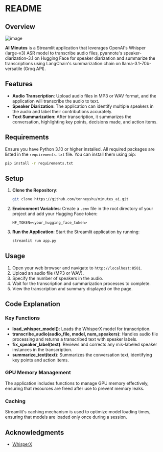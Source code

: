 # README

## Overview

![image](https://github.com/user-attachments/assets/474bf3bc-afa6-49f5-810c-22a1912866fe)

**AI Minutes** is a Streamlit application that leverages OpenAI's Whisper (large-v3) ASR model to transcribe audio files, pyannote's speaker-diarization-3.1 on Hugging Face for speaker diarization and summarize the transcriptions using LangChain's summarization chain on llama-3.1-70b-versatile (Groq API).

## Features

- **Audio Transcription**: Upload audio files in MP3 or WAV format, and the application will transcribe the audio to text.
- **Speaker Diarization**: The application can identify multiple speakers in the audio and label their contributions accurately.
- **Text Summarization**: After transcription, it summarizes the conversation, highlighting key points, decisions made, and action items.

## Requirements

Ensure you have Python 3.10 or higher installed. All required packages are listed in the `requirements.txt` file. You can install them using pip:

```bash
pip install -r requirements.txt
```

## Setup

1. **Clone the Repository**: 
   ```bash
   git clone https://github.com/tonneyshu/minutes_ai.git
   ```

2. **Environment Variables**: Create a `.env` file in the root directory of your project and add your Hugging Face token:
   ```plaintext
   HF_TOKEN=<your_hugging_face_token>
   ```

3. **Run the Application**:
   Start the Streamlit application by running:
   ```bash
   streamlit run app.py
   ```

## Usage

1. Open your web browser and navigate to `http://localhost:8501`.
2. Upload an audio file (MP3 or WAV).
3. Specify the number of speakers in the audio.
4. Wait for the transcription and summarization processes to complete.
5. View the transcription and summary displayed on the page.

## Code Explanation

### Key Functions

- **load_whisper_model()**: Loads the WhisperX model for transcription.
- **transcribe_audio(audio_file, model, num_speakers)**: Handles audio file processing and returns a transcribed text with speaker labels.
- **fix_speaker_label(text)**: Reviews and corrects any mis-labeled speaker instances in the transcription.
- **summarize_text(text)**: Summarizes the conversation text, identifying key points and action items.

### GPU Memory Management

The application includes functions to manage GPU memory effectively, ensuring that resources are freed after use to prevent memory leaks.

### Caching

Streamlit's caching mechanism is used to optimize model loading times, ensuring that models are loaded only once during a session.

## Acknowledgments

- [WhisperX](https://github.com/m-bain/whisperX)
